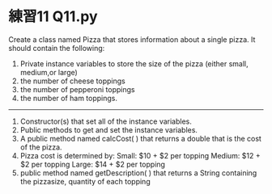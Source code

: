 # 練習11 Q11.py

Create a class named Pizza that stores information about a single pizza. It should contain the
following:

1. Private instance variables to store the size of the pizza (either small, medium,or large)
2. the number of cheese toppings
3. the number of pepperoni toppings
4. the number of ham toppings.

---

1. Constructor(s) that set all of the instance variables.
2. Public methods to get and set the instance variables.
3. A public method named calcCost( ) that returns a double that is the cost of the pizza.
4. Pizza cost is determined by: Small: $10 + $2 per topping Medium: $12 + $2 per topping Large: $14 \+ $2 per topping
5. public method named getDescription( ) that returns a String containing the pizzasize, quantity of
each topping
